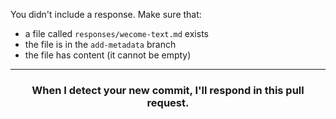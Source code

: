 You didn't include a response. Make sure that:
- a file called `responses/wecome-text.md` exists
- the file is in the `add-metadata` branch
- the file has content (it cannot be empty)

<hr>
<h3 align="center">When I detect your new commit, I'll respond in this pull request.</h3>
